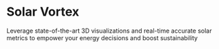 # Solar Vortex

Leverage state-of-the-art 3D visualizations and real-time accurate solar metrics to empower your energy decisions and boost sustainability
